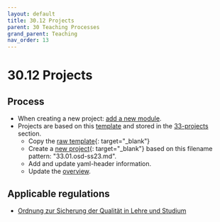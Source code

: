 ```yaml
---
layout: default
title: 30.12 Projects
parent: 30 Teaching Processes
grand_parent: Teaching
nav_order: 13
---
```


# 30.12 Projects

## Process

- When creating a new project: [add a new module](30.09.new_modules.html).
- Projects are based on this [template](30.12.project_template.html) and stored in the [33-projects](../33_projects/) section.
  - Copy the [raw template](https://raw.githubusercontent.com/digital-work-lab/handbook/main/docs/teaching/30_processes/30.12.project_template.md){: target="_blank"}
  - Create a [new project](https://github.com/digital-work-lab/handbook/new/main/docs/teaching/33_projects){: target="_blank"} based on this filename pattern: "33.01.osd-ss23.md".
  - Add and update yaml-header information.
  - Update the [overview](30.02.courses.html).

## Applicable regulations

- [Ordnung zur Sicherung der Qualität in Lehre und Studium](https://www.uni-bamberg.de/fileadmin/www.abt-studium/Rechtsvorschriften/1Organisation/Evaluation%20Lehre%20Studium/O-Sicherung-Qualitaet-Lehre-Studium-1.pdf)

